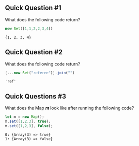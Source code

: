 ## **Quick Question #1**

What does the following code return?

```jsx
new Set([1,1,2,2,3,4])
```

```
{1, 2, 3, 4}
```

## **Quick Question #2**

What does the following code return?

```jsx
[...new Set("referee")].join("")
```

```
'ref'
```

## **Quick Questions #3**

What does the Map ***m*** look like after running the following code?

```jsx
let m = new Map();
m.set([1,2,3], true);
m.set([1,2,3], false);
```
```
0: {Array(3) => true}
1: {Array(3) => false}
```
##